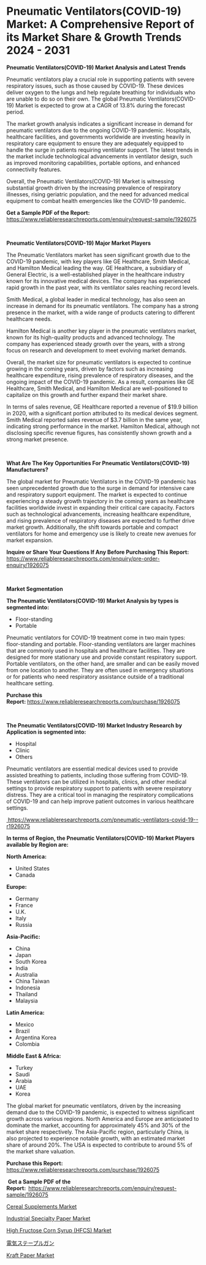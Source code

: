 <p><h1>Pneumatic Ventilators(COVID-19) Market: A Comprehensive Report of its Market Share & Growth Trends 2024 - 2031</h1></p><p><strong>Pneumatic Ventilators(COVID-19) Market Analysis and Latest Trends</strong></p>
<p><p>Pneumatic ventilators play a crucial role in supporting patients with severe respiratory issues, such as those caused by COVID-19. These devices deliver oxygen to the lungs and help regulate breathing for individuals who are unable to do so on their own. The global Pneumatic Ventilators(COVID-19) Market is expected to grow at a CAGR of 13.8% during the forecast period.</p><p>The market growth analysis indicates a significant increase in demand for pneumatic ventilators due to the ongoing COVID-19 pandemic. Hospitals, healthcare facilities, and governments worldwide are investing heavily in respiratory care equipment to ensure they are adequately equipped to handle the surge in patients requiring ventilator support. The latest trends in the market include technological advancements in ventilator design, such as improved monitoring capabilities, portable options, and enhanced connectivity features.</p><p>Overall, the Pneumatic Ventilators(COVID-19) Market is witnessing substantial growth driven by the increasing prevalence of respiratory illnesses, rising geriatric population, and the need for advanced medical equipment to combat health emergencies like the COVID-19 pandemic.</p></p>
<p><strong>Get a Sample PDF of the Report:&nbsp;</strong> <a href="https://www.reliableresearchreports.com/enquiry/request-sample/1926075">https://www.reliableresearchreports.com/enquiry/request-sample/1926075</a></p>
<p>&nbsp;</p>
<p><strong>Pneumatic Ventilators(COVID-19) Major Market Players</strong></p>
<p><p>The Pneumatic Ventilators market has seen significant growth due to the COVID-19 pandemic, with key players like GE Healthcare, Smith Medical, and Hamilton Medical leading the way. GE Healthcare, a subsidiary of General Electric, is a well-established player in the healthcare industry known for its innovative medical devices. The company has experienced rapid growth in the past year, with its ventilator sales reaching record levels.</p><p>Smith Medical, a global leader in medical technology, has also seen an increase in demand for its pneumatic ventilators. The company has a strong presence in the market, with a wide range of products catering to different healthcare needs.</p><p>Hamilton Medical is another key player in the pneumatic ventilators market, known for its high-quality products and advanced technology. The company has experienced steady growth over the years, with a strong focus on research and development to meet evolving market demands.</p><p>Overall, the market size for pneumatic ventilators is expected to continue growing in the coming years, driven by factors such as increasing healthcare expenditure, rising prevalence of respiratory diseases, and the ongoing impact of the COVID-19 pandemic. As a result, companies like GE Healthcare, Smith Medical, and Hamilton Medical are well-positioned to capitalize on this growth and further expand their market share.</p><p>In terms of sales revenue, GE Healthcare reported a revenue of $19.9 billion in 2020, with a significant portion attributed to its medical devices segment. Smith Medical reported sales revenue of $3.7 billion in the same year, indicating strong performance in the market. Hamilton Medical, although not disclosing specific revenue figures, has consistently shown growth and a strong market presence.</p></p>
<p>&nbsp;</p>
<p><strong>What Are The Key Opportunities For Pneumatic Ventilators(COVID-19) Manufacturers?</strong></p>
<p><p>The global market for Pneumatic Ventilators in the COVID-19 pandemic has seen unprecedented growth due to the surge in demand for intensive care and respiratory support equipment. The market is expected to continue experiencing a steady growth trajectory in the coming years as healthcare facilities worldwide invest in expanding their critical care capacity. Factors such as technological advancements, increasing healthcare expenditure, and rising prevalence of respiratory diseases are expected to further drive market growth. Additionally, the shift towards portable and compact ventilators for home and emergency use is likely to create new avenues for market expansion.</p></p>
<p><strong>Inquire or Share Your Questions If Any Before Purchasing This Report:</strong> <a href="https://www.reliableresearchreports.com/enquiry/pre-order-enquiry/1926075">https://www.reliableresearchreports.com/enquiry/pre-order-enquiry/1926075</a></p>
<p>&nbsp;</p>
<p><strong>Market Segmentation</strong></p>
<p><strong>The Pneumatic Ventilators(COVID-19) Market Analysis by types is segmented into:</strong></p>
<p><ul><li>Floor-standing</li><li>Portable</li></ul></p>
<p><p>Pneumatic ventilators for COVID-19 treatment come in two main types: floor-standing and portable. Floor-standing ventilators are larger machines that are commonly used in hospitals and healthcare facilities. They are designed for more stationary use and provide constant respiratory support. Portable ventilators, on the other hand, are smaller and can be easily moved from one location to another. They are often used in emergency situations or for patients who need respiratory assistance outside of a traditional healthcare setting.</p></p>
<p><strong>Purchase this Report:&nbsp;</strong><a href="https://www.reliableresearchreports.com/purchase/1926075">https://www.reliableresearchreports.com/purchase/1926075</a></p>
<p>&nbsp;</p>
<p><strong>The Pneumatic Ventilators(COVID-19) Market Industry Research by Application is segmented into:</strong></p>
<p><ul><li>Hospital</li><li>Clinic</li><li>Others</li></ul></p>
<p><p>Pneumatic ventilators are essential medical devices used to provide assisted breathing to patients, including those suffering from COVID-19. These ventilators can be utilized in hospitals, clinics, and other medical settings to provide respiratory support to patients with severe respiratory distress. They are a critical tool in managing the respiratory complications of COVID-19 and can help improve patient outcomes in various healthcare settings.</p></p>
<p><a href="https://www.reliableresearchreports.com/pneumatic-ventilators-covid-19--r1926075">&nbsp;https://www.reliableresearchreports.com/pneumatic-ventilators-covid-19--r1926075</a></p>
<p><strong>In terms of Region, the Pneumatic Ventilators(COVID-19) Market Players available by Region are:</strong></p>
<p>
    <p> <strong> North America: </strong>
        <ul>
            <li>United States</li>
            <li>Canada</li>
        </ul>
        </p> 
    <p> <strong> Europe: </strong>
        <ul>
            <li>Germany</li>
            <li>France</li>
            <li>U.K.</li>
            <li>Italy</li>
            <li>Russia</li>
        </ul>
        </p> 
    <p> <strong> Asia-Pacific: </strong>
        <ul>
            <li>China</li>
            <li>Japan</li>
            <li>South Korea</li>
            <li>India</li>
            <li>Australia</li>
            <li>China Taiwan</li>
            <li>Indonesia</li>
            <li>Thailand</li>
            <li>Malaysia</li>
        </ul>
        </p> 
    <p> <strong> Latin America: </strong>
        <ul>
            <li>Mexico</li>
            <li>Brazil</li>
            <li>Argentina Korea</li>
            <li>Colombia</li>
        </ul>
        </p> 
    <p> <strong> Middle East & Africa: </strong>
        <ul>
            <li>Turkey</li>
            <li>Saudi</li>
            <li>Arabia</li>
            <li>UAE</li>
            <li>Korea</li>
        </ul>
    </p>
    </p>
<p><p>The global market for pneumatic ventilators, driven by the increasing demand due to the COVID-19 pandemic, is expected to witness significant growth across various regions. North America and Europe are anticipated to dominate the market, accounting for approximately 45% and 30% of the market share respectively. The Asia-Pacific region, particularly China, is also projected to experience notable growth, with an estimated market share of around 20%. The USA is expected to contribute to around 5% of the market share valuation.</p></p>
<p><strong>Purchase this Report: </strong><a href="https://www.reliableresearchreports.com/purchase/1926075">https://www.reliableresearchreports.com/purchase/1926075</a></p>
<p>&nbsp;<strong>Get a Sample PDF of the Report:&nbsp;&nbsp;</strong><a href="https://www.reliableresearchreports.com/enquiry/request-sample/1926075">https://www.reliableresearchreports.com/enquiry/request-sample/1926075</a></p>
<p><strong></strong></p>
<p><p><a href="https://issuu.com/reportprime-2/docs/cereal-supplements-market-size-2030.pptx">Cereal Supplements Market</a></p><p><a href="https://github.com/brentleyjimmiealvaradoz4l1rea/Market-Research-Report-List-2/blob/main/industrial-specialty-paper-market.md">Industrial Specialty Paper Market</a></p><p><a href="https://issuu.com/reportprime-2/docs/high-fructose-corn-syrup-hfcs-market-size-2030.ppt">High Fructose Corn Syrup (HFCS) Market</a></p><p><a href="https://github.com/qwpelcjko9242629/Market-Research-Report-List-2/blob/main/2751953115984.md">電気ステープルガン</a></p><p><a href="https://github.com/Angelnienowdseej3e45z3p8c/Market-Research-Report-List-2/blob/main/kraft-paper-market.md">Kraft Paper Market</a></p></p>